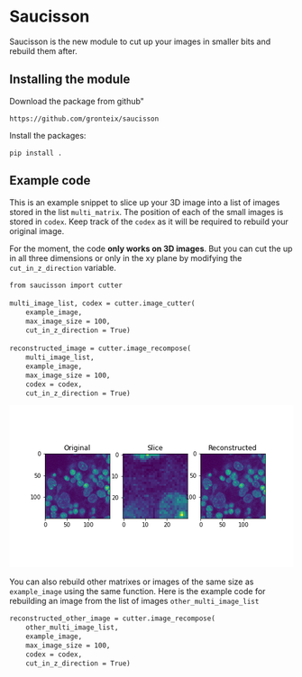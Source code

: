 # Saucisson

Saucisson is the new module to cut up your images in smaller bits and rebuild them after.

## Installing the module

Download the package from github"

```
https://github.com/gronteix/saucisson
```

Install the packages:
```
pip install .
```

## Example code

This is an example snippet to slice up your 3D image into a list of images stored in the list `multi_matrix`. The position of each of the small images is stored in `codex`. Keep track of the `codex` as it will be required to rebuild your original image.

For the moment, the code **only works on 3D images**. But you can cut the up in all three dimensions or only in the xy plane by modifying the `cut_in_z_direction` variable.

```
from saucisson import cutter

multi_image_list, codex = cutter.image_cutter(
    example_image,
    max_image_size = 100,
    cut_in_z_direction = True)

reconstructed_image = cutter.image_recompose(
    multi_image_list,
    example_image,
    max_image_size = 100,
    codex = codex,
    cut_in_z_direction = True)

```

![Here is an example reconstruction result of a sample image](https://github.com/gronteix/saucisson/blob/main/images/example_saucisson.png)

You can also rebuild other matrixes or images of the same size as `example_image` using the same function. Here is the example code for rebuilding an image from the list of images `other_multi_image_list`

```
reconstructed_other_image = cutter.image_recompose(
    other_multi_image_list,
    example_image,
    max_image_size = 100,
    codex = codex,
    cut_in_z_direction = True)

```
